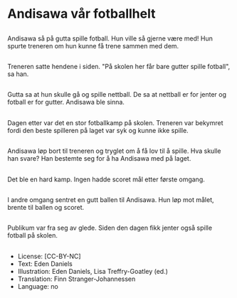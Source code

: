 # Andisawa vår fotballhelt

##
Andisawa så på gutta spille fotball. Hun ville så gjerne være med! Hun spurte treneren om hun kunne få trene sammen med dem.

##
Treneren satte hendene i siden. "På skolen her får bare gutter spille fotball", sa han.

##
Gutta sa at hun skulle gå og spille nettball. De sa at nettball er for jenter og fotball er for gutter. Andisawa ble sinna.

##
Dagen etter var det en stor fotballkamp på skolen. Treneren var bekymret fordi den beste spilleren på laget var syk og kunne ikke spille.

##
Andisawa løp bort til treneren og tryglet om å få lov til å spille. Hva skulle han svare? Han bestemte seg for å ha Andisawa med på laget.

##
Det ble en hard kamp. Ingen hadde scoret mål etter første omgang.

##
I andre omgang sentret en gutt ballen til Andisawa. Hun løp mot målet, brente til ballen og scoret.

##
Publikum var fra seg av glede. Siden den dagen fikk jenter også spille fotball på skolen.

##
* License: [CC-BY-NC]
* Text: Eden Daniels
* Illustration: Eden Daniels, Lisa Treffry-Goatley (ed.)
* Translation: Finn Stranger-Johannessen
* Language: no
